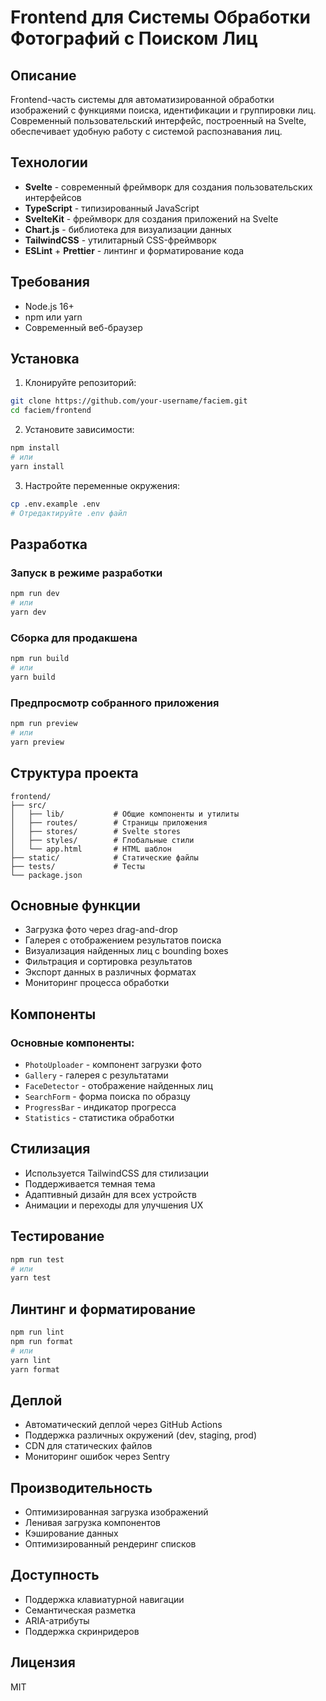# Frontend для Системы Обработки Фотографий с Поиском Лиц

## Описание
Frontend-часть системы для автоматизированной обработки изображений с функциями поиска, идентификации и группировки лиц. Современный пользовательский интерфейс, построенный на Svelte, обеспечивает удобную работу с системой распознавания лиц.

## Технологии
- **Svelte** - современный фреймворк для создания пользовательских интерфейсов
- **TypeScript** - типизированный JavaScript
- **SvelteKit** - фреймворк для создания приложений на Svelte
- **Chart.js** - библиотека для визуализации данных
- **TailwindCSS** - утилитарный CSS-фреймворк
- **ESLint** + **Prettier** - линтинг и форматирование кода

## Требования
- Node.js 16+
- npm или yarn
- Современный веб-браузер

## Установка

1. Клонируйте репозиторий:
```bash
git clone https://github.com/your-username/faciem.git
cd faciem/frontend
```

2. Установите зависимости:
```bash
npm install
# или
yarn install
```

3. Настройте переменные окружения:
```bash
cp .env.example .env
# Отредактируйте .env файл
```

## Разработка

### Запуск в режиме разработки
```bash
npm run dev
# или
yarn dev
```

### Сборка для продакшена
```bash
npm run build
# или
yarn build
```

### Предпросмотр собранного приложения
```bash
npm run preview
# или
yarn preview
```

## Структура проекта
```
frontend/
├── src/
│   ├── lib/           # Общие компоненты и утилиты
│   ├── routes/        # Страницы приложения
│   ├── stores/        # Svelte stores
│   ├── styles/        # Глобальные стили
│   └── app.html       # HTML шаблон
├── static/            # Статические файлы
├── tests/             # Тесты
└── package.json
```

## Основные функции
- Загрузка фото через drag-and-drop
- Галерея с отображением результатов поиска
- Визуализация найденных лиц с bounding boxes
- Фильтрация и сортировка результатов
- Экспорт данных в различных форматах
- Мониторинг процесса обработки

## Компоненты

### Основные компоненты:
- `PhotoUploader` - компонент загрузки фото
- `Gallery` - галерея с результатами
- `FaceDetector` - отображение найденных лиц
- `SearchForm` - форма поиска по образцу
- `ProgressBar` - индикатор прогресса
- `Statistics` - статистика обработки

## Стилизация
- Используется TailwindCSS для стилизации
- Поддерживается темная тема
- Адаптивный дизайн для всех устройств
- Анимации и переходы для улучшения UX

## Тестирование
```bash
npm run test
# или
yarn test
```

## Линтинг и форматирование
```bash
npm run lint
npm run format
# или
yarn lint
yarn format
```

## Деплой
- Автоматический деплой через GitHub Actions
- Поддержка различных окружений (dev, staging, prod)
- CDN для статических файлов
- Мониторинг ошибок через Sentry

## Производительность
- Оптимизированная загрузка изображений
- Ленивая загрузка компонентов
- Кэширование данных
- Оптимизированный рендеринг списков

## Доступность
- Поддержка клавиатурной навигации
- Семантическая разметка
- ARIA-атрибуты
- Поддержка скринридеров

## Лицензия
MIT
